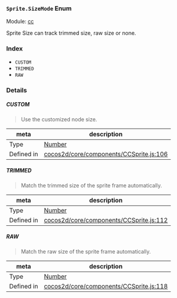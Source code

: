 ### `Sprite.SizeMode` Enum



Module: [cc](../modules/cc.md)


Sprite Size can track trimmed size, raw size or none.


### Index
  - `CUSTOM`
  - `TRIMMED`
  - `RAW`

### Details


##### CUSTOM

> Use the customized node size.

| meta | description |
|------|-------------|
| Type | <a href="https://developer.mozilla.org/en/JavaScript/Reference/Global_Objects/Number" class="crosslink external" target="_blank">Number</a> |
| Defined in | [cocos2d/core/components/CCSprite.js:106](https://github.com/cocos-creator/engine/blob/2fda22be5638065a190bc4c97da6548631319aba/cocos2d/core/components/CCSprite.js#L106) |



##### TRIMMED

> Match the trimmed size of the sprite frame automatically.

| meta | description |
|------|-------------|
| Type | <a href="https://developer.mozilla.org/en/JavaScript/Reference/Global_Objects/Number" class="crosslink external" target="_blank">Number</a> |
| Defined in | [cocos2d/core/components/CCSprite.js:112](https://github.com/cocos-creator/engine/blob/2fda22be5638065a190bc4c97da6548631319aba/cocos2d/core/components/CCSprite.js#L112) |



##### RAW

> Match the raw size of the sprite frame automatically.

| meta | description |
|------|-------------|
| Type | <a href="https://developer.mozilla.org/en/JavaScript/Reference/Global_Objects/Number" class="crosslink external" target="_blank">Number</a> |
| Defined in | [cocos2d/core/components/CCSprite.js:118](https://github.com/cocos-creator/engine/blob/2fda22be5638065a190bc4c97da6548631319aba/cocos2d/core/components/CCSprite.js#L118) |


